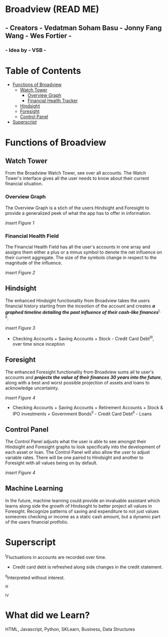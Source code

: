 # Broadview (READ ME)
## - Creators - Vedatman Soham Basu - Jonny Fang Wang - Wes Fortier -
### - Idea by - VSB -

# Table of Contents
* [Functions of Broadview](#functions-of-broadview)
  * [Watch Tower](#watch-tower)
    * [Overview Graph](#overview-graph)
    * [Financial Health Tracker](#financial-health-field)
  * [Hindsight](#hindsight)
  * [Foresight](#foresight)
  * [Control Panel](#control-panel)
* [Superscript](#superscript)

# Functions of Broadview
## Watch Tower
From the Broadview Watch Tower, see over all accounts. The Watch Tower's interface gives all the user needs to know about their current financial situation.

### Overview Graph
The Overview Graph is a stich of the users Hindsight and Foresight to provide a generalized peek of what the app has to offer in information.

*insert Figure 1*

### Financial Health Field
The Financial Health Field has all the user's accounts in one array and assigns them either a plus or a minus symbol to denote the net influence on their current aggregate. The size of the symbols change in respect to the magnitude of the influence.

*insert Figure 2*

## Hindsight
The enhanced Hindsight functionality from Broadview takes the users financial history starting from the inceotion of the account and creates ___a graphed timeline detailing the past influence of their cash-like finances___<sup>I, II</sup>.

*insert Figure 3*

- Checking Accounts + Saving Accounts + Stock - Credit Card Debt<sup>III</sup>, over time since inception

## Foresight
The enhanced Foresight functionality from Broadview sums all te user's accounts and ___projects the value of their finances 30 years into the future___, along with a best and worst possible projection of assets and loans to acknowledge uncertainty.

*insert Figure 4*

- Checking Accounts + Saving Accounts + Retirement Accounts + Stock & IPO investments + Government Bonds<sup>II</sup> - Credit Card Debt<sup>II</sup> - Loans

## Control Panel
The Control Panel adjusts what the user is able to see amongst their Hindsight and Foresight graphs to look specifically into the development of each asset or loan. The Control Panel will also allow the user to adjust variable rates. There will be one paired to Hindsight and another to Foresight with all values being on by default.

*insert Figure 4*

## Machine Learning
In the future, machine learning could provide an invaluable assistant which learns along side the growth of Hindsoght to better project all values in Foresight. Recognize patterns of saving and expenditure to not just values someones checking or income as a static cash amount, but a dynamic part of the users financial protfolio.

# Superscript
<sup>I</sup>Fluctuations in accounts are recorded over time.
- Credit card debt is refreshed along side changes in the credit statement.

<sup>II</sup>Interpreted without interest.

<sup>III</sup>

<sup>IV</sup>

# What did we Learn?
HTML, Javascript, Python, SKLearn, Business, Data Structures
